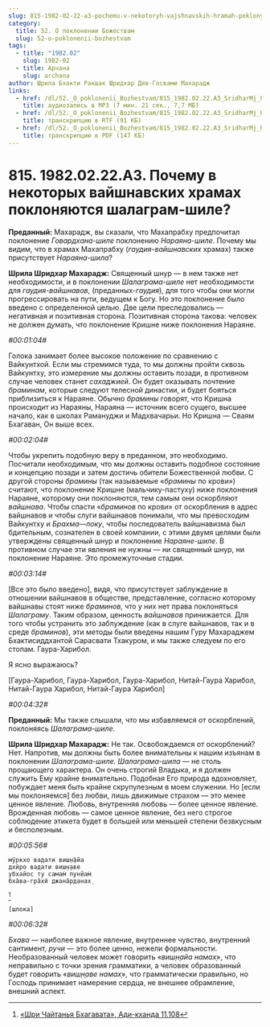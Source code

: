 ```yaml
---
slug: 815-1982-02-22-a3-pochemu-v-nekotoryh-vajshnavskih-hramah-poklonyayutsya-shalagram-shile
category:
  title: 52. О поклонении Божествам
  slug: 52-o-poklonenii-bozhestvam
tags:
  - title: "1982.02"
    slug: 1982-02
  - title: Арчана
    slug: archana
author: Шрила Бхакти Ракшак Шридхар Дев-Госвами Махарадж
links:
  - href: /dl/52._O_poklonenii_Bozhestvam/815_1982.02.22.A3_SridharMj_Pochemu_v_nekotoryh_vajshnavskih_hramah_poklonjajutsja_shalagram-shile.mp3
    title: аудиозапись в MP3 (7 мин. 21 сек., 7,7 МБ)
  - href: /dl/52._O_poklonenii_Bozhestvam/815_1982.02.22.A3_SridharMj_Pochemu_v_nekotoryh_vajshnavskih_hramah_poklonjajutsja_shalagram-shile.rtf
    title: транскрипцию в RTF (91 КБ)
  - href: /dl/52._O_poklonenii_Bozhestvam/815_1982.02.22.A3_SridharMj_Pochemu_v_nekotoryh_vajshnavskih_hramah_poklonjajutsja_shalagram-shile.pdf
    title: транскрипцию в PDF (147 КБ)
---
```


# 815. 1982.02.22.A3. Почему в некоторых вайшнавских храмах поклоняются шалаграм-шиле?

**Преданный:** Махарадж, вы сказали, что Махапрабху предпочитал поклонение *Говардхана-шиле* поклонению *Нараяна-шиле*. Почему мы видим, что в храмах Махапрабху (*гаудия-вайшнавских* храмах) также присутствует *Нараяна-шила*?

**Шрила Шридхар Махарадж:** Священный шнур — в нем также нет необходимости, и в поклонении *Шалаграма-шиле* нет необходимости для *гаудия-вайшнавов*, (преданных-*гаудия*), для того чтобы они могли прогрессировать на пути, ведущем к Богу. Но это поклонение было введено с определенной целью. Две цели преследовались — негативная и позитивная сторона. Позитивная сторона такова: человек не должен думать, что поклонение Кришне ниже поклонения Нараяне.

*#00:01:04#*

Голока занимает более высокое положение по сравнению с Вайкунтхой. Если мы стремимся туда, то мы должны пройти сквозь Вайкунтху, это измерение мы должны оставить позади, в противном случае человек станет *сахаджией*. Он будет оказывать почтение *браминам*, которые следуют телесной династии, и будет бояться приблизиться к Нараяне. Обычно *брамины* говорят, что Кришна происходит из Нараяны, Нараяна — источник всего сущего, высшее начало, как в школах Рамануджи и Мадхвачарьи. Но Кришна — Сваям Бхагаван, Он выше всех.

*#00:02:04#*

Чтобы укрепить подобную веру в преданном, это необходимо. Посчитали необходимым, что мы должны оставить подобное состояние и концепцию позади и затем достичь обители Божественной любви. С другой стороны *брамины* (так называемые «*брамины* по крови») считают, что поклонение Кришне (мальчику-пастуху) ниже поклонения Нараяне, которому они поклоняются, тем самым они оскорбляют *вайшнава*. Чтобы спасти «*браминов* по крови» от оскорбления в адрес вайшнавов и чтобы слуги вайшнавов понимали, что мы превосходим Вайкунтху и *Брахма*—*локу*, чтобы последователь вайшнавизма был бдительным, сознателен в своей компании, с этими двумя целями были утверждены священный шнур и поклонение *Нараяне-шиле*. В противном случае эти явления не нужны — ни священный шнур, ни поклонение Нараяне. Это промежуточные стадии.

*#00:03:14#*

[Все это было введено], видя, что присутствует заблуждение в отношении вайшнавов в обществе, представление, согласно которому вайшнавы стоят ниже *браминов*, что у них нет права поклоняться *Шалаграму*. Таким образом, ценность *вайшнавов* принижается. Для того чтобы устранить это заблуждение (как в слуге вайшнавов, так и в среде *браминов*), эти методы были введены нашим Гуру Махараджем Бхактисиддхантой Сарасвати Тхакуром, и мы также следуем по его стопам. Гаура-Харибол.

Я ясно выражаюсь?

[Гаура-Харибол, Гаура-Харибол, Гаура-Харибол, Нитай-Гаура Харибол, Нитай-Гаура Харибол, Нитай-Гаура Харибол]

*#00:04:32#*

**Преданный:** Мы также слышали, что мы избавляемся от оскорблений, поклоняясь *Шалаграма-шиле*.

**Шрила Шридхар Махарадж:** Не так. Освобождаемся от оскорблений? Нет. Напротив, мы должны быть более внимательны к нашим изъянам в поклонении *Шалаграма-шиле. Шалаграма-шила* — не столь прощающего характера. Он очень строгий Владыка, и я должен служить Ему крайне внимательно. Подобная Его природа вдохновляет, побуждает меня быть крайне скрупулезным в моем служении. Но [если мы поклоняемся] без любви, лишь движимые страхом — это менее ценное явление. Любовь, внутренняя любовь — более ценное явление. Врожденная любовь — самое ценное явление, без него строгое соблюдение этикета будет в большей или меньшей степени безвкусным и бесполезным.

*#00:05:56#*

    мӯркхо вадати виш̣н̣а̄йа
    дхӣро вадати виш̣н̣аве
    убхайос ту самам̇ пун̣йам̇
    бха̄ва-гра̄хӣ джана̄рданах̣
[^_ftn1]

    [шлока]

*#00:06:32#*

*Бхава* — наиболее важное явление, внутреннее чувство, внутренний сантимент, *ручи* — это более ценно, нежели формальности. Необразованный человек может говорить «*виш̣н̣айа намах̣*», что неправильно с точки зрения грамматики, а человек образованный будет говорить «*виш̣н̣аве намах̣*», что грамматически правильно, но Господь принимает намерение сердца, не внешнее обрамление, внешний аспект.



[^_ftn1]: [«Шри Чайтанья Бхагавата», Ади-кханда 11.108](../notes/shri-chajtanya-bhagavata-adi-khanda/shri-chajtanya-bhagavata-adi-khanda-11-108.md)

